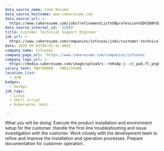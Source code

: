 ```yaml
---
data_source_name: Cake Resume
data_source_hostname: www.cakeresume.com
data_source_url: >-
  https://www.cakeresume.com/jobs?refinementList%5Bprofession%5D%5B0%5D=tech_devops&refi[…]5D=per_year&range%5Bsalary_range%5D%5Bmin%5D=1000000&page=2
data_source_internal_id: '22843'
title: Customer Technical Support Engineer
job_url: >-
  https://www.cakeresume.com/companies/infuseai/jobs/customer-technical-support-engineer
date: 2020-09-03T08:01:42.866Z
company_name: InfuseAI
company_page_url: 'https://www.cakeresume.com/companies/infuseai'
company_logo_url: >-
  https://media.cakeresume.com/image/upload/s--rkKoAp-j--/c_pad,fl_png8,h_200,w_200/v1599116834/cxaf2uwm0l8wrvazu3ms.png
salary_text: TWD700000 - TWD1235000
location_list:
  - 台灣
badges:
  - DevOps
job_tags:
  - Linux
  - Shell Script
  - Kubernetes (k8s)

---
```


What you will be doing: Execute the product installation and environment setup for the customer. Handle the first-line troubleshooting and issue investigation with the customer. Work closely with the development team to refine and improve the installation and operation processes. Prepare documentation for customer operation.